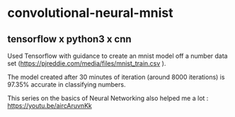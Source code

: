 # convolutional-neural-mnist
## tensorflow x python3 x cnn

Used Tensorflow with guidance to create an mnist model off a number data set (https://pjreddie.com/media/files/mnist_train.csv ).

The model created after 30 minutes of iteration (around 8000 iterations) is 97.35% accurate in classifying numbers.

This series on the basics of Neural Networking also helped me a lot : https://youtu.be/aircAruvnKk




